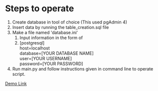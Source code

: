 # Steps to operate

1. Create database in tool of choice (This used pgAdmin 4)
2. Insert data by running the table_creation.sql file
3. Make a file named 'database.ini'
   1. Input information in the form of
   2. 
        [postgresql] \
        host=localhost \
        database=[YOUR DATABASE NAME] \
        user=[YOUR USERNAME] \
        password=[YOUR PASSWORD]
4. Run main.py and follow instructions given in command line to operate script.

[Demo Link](https://youtu.be/4BwE-7NY9L4)
